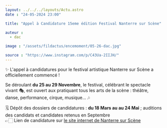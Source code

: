 ```yaml
---
layout: ../../../layouts/Actu.astro
date : "24-05-2024 23:00"

title: "Appel à Candidature 15eme édition Festival Nanterre sur Scène"

auteur :
  - dac

image : "/assets/fildactus/encemoment/05-26-dac.jpg"

source : "https://www.instagram.com/p/C43Ua-2IIJH/"
---
```


✨ L'appel à candidatures pour le festival artistique Nanterre sur Scène a officiellement commencé !

Se déroulant __du 25 au 29 Novembre__, le festival, célébrant le spectacle vivant 🎭, est ouvert aux pratiquant tous les arts de la scène : théâtre, danse, performance, cirque, musique… 🎶

🗓 Dépôt des dossiers de candidatures : __du 18 Mars au au 24 Mai__ ; auditions des candidats et candidates retenus en Septembre  
👉🏻 Lien de candidature sur [le site internet de Nanterre sur Scène](https://nanterresurscene.parisnanterre.fr/)
